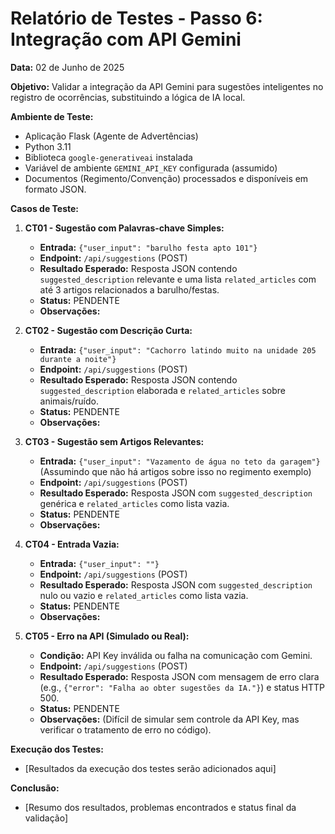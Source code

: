 # Relatório de Testes - Passo 6: Integração com API Gemini

**Data:** 02 de Junho de 2025

**Objetivo:** Validar a integração da API Gemini para sugestões inteligentes no registro de ocorrências, substituindo a lógica de IA local.

**Ambiente de Teste:**
*   Aplicação Flask (Agente de Advertências)
*   Python 3.11
*   Biblioteca `google-generativeai` instalada
*   Variável de ambiente `GEMINI_API_KEY` configurada (assumido)
*   Documentos (Regimento/Convenção) processados e disponíveis em formato JSON.

**Casos de Teste:**

1.  **CT01 - Sugestão com Palavras-chave Simples:**
    *   **Entrada:** `{"user_input": "barulho festa apto 101"}`
    *   **Endpoint:** `/api/suggestions` (POST)
    *   **Resultado Esperado:** Resposta JSON contendo `suggested_description` relevante e uma lista `related_articles` com até 3 artigos relacionados a barulho/festas.
    *   **Status:** PENDENTE
    *   **Observações:**

2.  **CT02 - Sugestão com Descrição Curta:**
    *   **Entrada:** `{"user_input": "Cachorro latindo muito na unidade 205 durante a noite"}`
    *   **Endpoint:** `/api/suggestions` (POST)
    *   **Resultado Esperado:** Resposta JSON contendo `suggested_description` elaborada e `related_articles` sobre animais/ruído.
    *   **Status:** PENDENTE
    *   **Observações:**

3.  **CT03 - Sugestão sem Artigos Relevantes:**
    *   **Entrada:** `{"user_input": "Vazamento de água no teto da garagem"}` (Assumindo que não há artigos sobre isso no regimento exemplo)
    *   **Endpoint:** `/api/suggestions` (POST)
    *   **Resultado Esperado:** Resposta JSON com `suggested_description` genérica e `related_articles` como lista vazia.
    *   **Status:** PENDENTE
    *   **Observações:**

4.  **CT04 - Entrada Vazia:**
    *   **Entrada:** `{"user_input": ""}`
    *   **Endpoint:** `/api/suggestions` (POST)
    *   **Resultado Esperado:** Resposta JSON com `suggested_description` nulo ou vazio e `related_articles` como lista vazia.
    *   **Status:** PENDENTE
    *   **Observações:**

5.  **CT05 - Erro na API (Simulado ou Real):**
    *   **Condição:** API Key inválida ou falha na comunicação com Gemini.
    *   **Endpoint:** `/api/suggestions` (POST)
    *   **Resultado Esperado:** Resposta JSON com mensagem de erro clara (e.g., `{"error": "Falha ao obter sugestões da IA."}`) e status HTTP 500.
    *   **Status:** PENDENTE
    *   **Observações:** (Difícil de simular sem controle da API Key, mas verificar o tratamento de erro no código).

**Execução dos Testes:**

*   [Resultados da execução dos testes serão adicionados aqui]

**Conclusão:**

*   [Resumo dos resultados, problemas encontrados e status final da validação]

